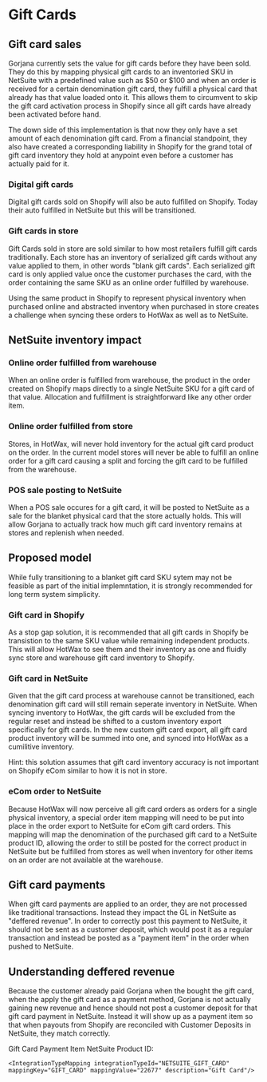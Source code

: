 # Gift Cards

## Gift card sales

Gorjana currently sets the value for gift cards before they have been sold. They do this by mapping physical gift cards to an inventoried SKU in NetSuite with a predefined value such as $50 or $100 and when an order is received for a certain denomination gift card, they fulfill a physical card that already has that value loaded onto it. This allows them to circumvent to skip the gift card activation process in Shopify since all gift cards have already been activated before hand.

The down side of this implementation is that now they only have a set amount of each denomination gift card. From a financial standpoint, they also have created a corresponding liability in Shopify for the grand total of gift card inventory they hold at anypoint even before a customer has actually paid for it.

### Digital gift cards
Digital gift cards sold on Shopify will also be auto fulfilled on Shopify. Today their auto fulfilled in NetSuite but this will be transitioned.

### Gift cards in store

Gift Cards sold in store are sold similar to how most retailers fulfill gift cards traditionally. Each store has an inventory of serialized gift cards without any value applied to them, in other words "blank gift cards". Each serialized gift card is only applied value once the customer purchases the card, with the order containing the same SKU as an online order fulfilled by warehouse.

Using the same product in Shopify to represent physical inventory when purchased online and abstracted inventory when purchased in store creates a challenge when syncing these orders to HotWax as well as to NetSuite.

## NetSuite inventory impact

### Online order fulfilled from warehouse
When an online order is fulfilled from warehouse, the product in the order created on Shopify maps directly to a single NetSuite SKU for a gift card of that value. Allocation and fulfillment is straightforward like any other order item.

### Online order fulfilled from store
Stores, in HotWax, will never hold inventory for the actual gift card product on the order. In the current model stores will never be able to fulfill an online order for a gift card causing a split and forcing the gift card to be fulfilled from the warehouse.

### POS sale posting to NetSuite
When a POS sale occures for a gift card, it will be posted to NetSuite as a sale for the blanket physical card that the store actually holds. This will allow Gorjana to actually track how much gift card inventory remains at stores and replenish when needed.

## Proposed model
While fully transitioning to a blanket gift card SKU sytem may not be feasible as part of the initial implemntation, it is strongly recommended for long term system simplicity.

### Gift card in Shopify
As a stop gap solution, it is recommended that all gift cards in Shopify be transistion to the same SKU value while remaining independent products. This will allow HotWax to see them and their inventory as one and fluidly sync store and warehouse gift card inventory to Shopify.

### Gift card in NetSuite
Given that the gift card process at warehouse cannot be transitioned, each denomination gift card will still remain seperate inventory in NetSuite. When syncing inventory to HotWax, the gift cards will be excluded from the regular reset and instead be shifted to a custom inventory export specifically for gift cards. In the new custom gift card export, all gift card product inventory will be summed into one, and synced into HotWax as a cumilitive inventory.

Hint: this solution assumes that gift card inventory accuracy is not important on Shopify eCom similar to how it is not in store.

### eCom order to NetSuite
Because HotWax will now perceive all gift card orders as orders for a single physical inventory, a special order item mapping will need to be put into place in the order export to NetSuite for eCom gift card orders. This mapping will map the denomination of the purchased gift card to a NetSuite product ID, allowing the order to still be posted for the correct product in NetSuite but be fulfilled from stores as well when inventory for other items on an order are not available at the warehouse.

## Gift card payments

When gift card payments are applied to an order, they are not processed like traditional transactions. Instead they impact the GL in NetSuite as "deffered revenue". In order to correctly post this payment to NetSuite, it should not be sent as a customer deposit, which would post it as a regular transaction and instead be posted as a "payment item" in the order when pushed to NetSuite.

## Understanding deffered revenue

Because the customer already paid Gorjana when the bought the gift card, when the apply the gift card as a payment method, Gorjana is not actually gaining new revenue and hence should not post a customer deposit for that gift card payment in NetSuite. Instead it will show up as a payment item so that when payouts from Shopify are reconciled with Customer Deposits in NetSuite, they match correctly.

Gift Card Payment Item NetSuite Product ID:

```
<IntegrationTypeMapping integrationTypeId="NETSUITE_GIFT_CARD" mappingKey="GIFT_CARD" mappingValue="22677" description="Gift Card"/>
```